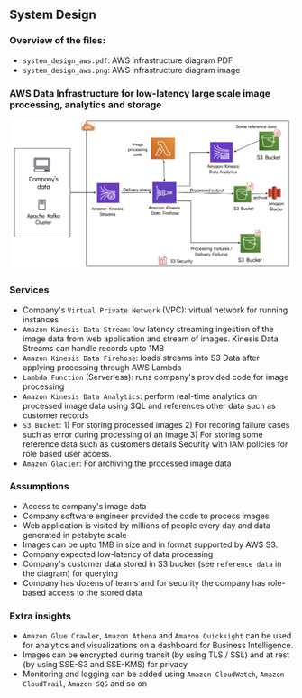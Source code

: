 ## System Design

### Overview of the files: 
<!-- toc -->
- `system_design_aws.pdf`: AWS infrastructure diagram PDF
- `system_design_aws.png`: AWS infrastructure diagram image
<!-- tocstop -->

### AWS Data Infrastructure for low-latency large scale image processing, analytics and storage
![Model](system_design_aws.png)

### Services
-  Company's `Virtual Private Network` (VPC): virtual network for running instances
- `Amazon Kinesis Data Stream`: low latency streaming ingestion of the image data from web application and stream of images. Kinesis Data Streams can handle records upto 1MB
- `Amazon Kinesis Data Firehose`: loads streams into S3 Data after applying processing through AWS Lambda
- `Lambda Function` (Serverless): runs company's provided code for image processing 
- `Amazon Kinesis Data Analytics`: perform real-time analytics on processed image data using SQL and references other data such as customer records
- `S3 Bucket`: 
        1) For storing processed images
        2) For recoring failure cases such as error during processing of an image
        3) For storing some reference data such as customers details 
   Security with IAM policies for role based user access. 
- `Amazon Glacier`: For archiving the processed image data

### Assumptions 
- Access to company's image data
- Company software engineer provided the code to process images
- Web application is visited by millions of people every day and data generated in petabyte scale
- Images can be upto 1MB in size and in format supported by AWS S3. 
- Company expected low-latency of data processing
- Company's customer data stored in S3 bucker (see `reference data` in the diagram) for querying
- Company has dozens of teams and for security the company has role-based access to the stored data 

### Extra insights
- `Amazon Glue Crawler`, `Amazon Athena` and `Amazon Quicksight` can be used for analytics and visualizations on a dashboard for Business Intelligence.
- Images can be encrypted during transit (by using TLS / SSL) and at rest (by using SSE-S3 and SSE-KMS) for privacy
- Monitoring and logging can be added using `Amazon CloudWatch`, `Amazon CloudTrail`, `Amazon SQS` and so on
